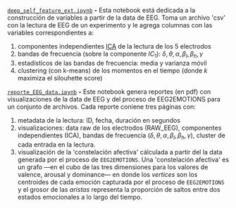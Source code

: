 [`deep_self_feature_ext.ipynb`](https://github.com/interspecifics/Deep_Self_dev/blob/main/notebooks/deep_self_feature_ext.ipynb) **-** Esta notebook está dedicada a la construcción de variables a partir de la data de EEG. Toma un archivo 'csv' con la lectura de EEG de un experimento y le agrega columnas con las variables correspondientes a:  
1. componentes independientes [ICA](https://en.wikipedia.org/wiki/Independent_component_analysis) de la lectura de los 5 electrodos
2. bandas de frecuencia (sobre la componente $IC_1$):  $\delta, \theta, \alpha, \beta_l, \beta_h, \gamma$
3. estadísticos de las bandas de frecuencia: media y varianza móvil 
4. clustering (con k-means) de los momentos en el tiempo (donde $k$ maximiza el silouhette score)

[`reporte_EEG_data.ipynb`](https://github.com/interspecifics/Deep_Self_dev/blob/main/notebooks/reporte_EEG_data.ipynb) **-** Este notebook genera reportes (en pdf) con visualizaciones de la data de EEG y del proceso de EEG2EMOTIONS para un conjunto de archivos. Cada reporte coniene tres páginas con:  
1. metadata de la lectura: ID, fecha, duración en segundos
2. visualizaciones: data raw de los electrodos (RAW_EEG), componentes independientes (ICA), bandas de frecuencia ($\delta, \theta, \alpha, \beta_l, \beta_h, \gamma$), cluster de cada entrada en la lectura.
3. visualización de la 'constelación afectiva' cálculada a partir del la data generada por el proceso de `EEG2EMOTIONS`. Una 'constelación afectiva' es un grafo —en el cubo de las tres dimensiones para los valores de valence, arousal y dominance— en donde los *vertices* son los centroides de cada emoción capturada por el proceso de `EEG2EMOTIONS` y el grosor de las *aristas* representa la proporción de saltos entre dos estados emocionales a lo largo del tiempo. 